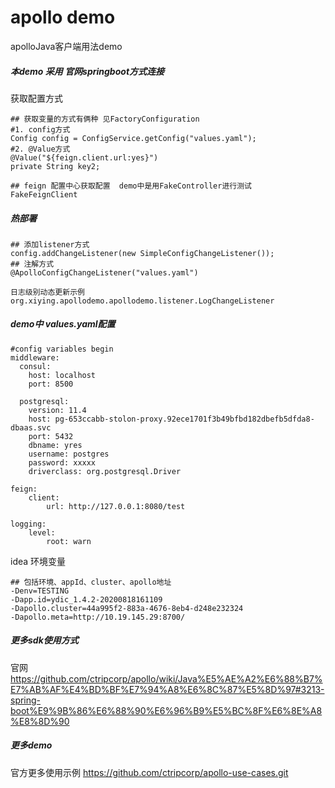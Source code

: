 # apollo demo
apolloJava客户端用法demo

##### 本demo 采用 官网springboot方式连接

获取配置方式
```
## 获取变量的方式有俩种 见FactoryConfiguration
#1. config方式
Config config = ConfigService.getConfig("values.yaml");
#2. @Value方式
@Value("${feign.client.url:yes}")
private String key2;

## feign 配置中心获取配置  demo中是用FakeController进行测试
FakeFeignClient
```

##### 热部署
```
## 添加listener方式
config.addChangeListener(new SimpleConfigChangeListener());
## 注解方式
@ApolloConfigChangeListener("values.yaml")

日志级别动态更新示例
org.xiying.apollodemo.apollodemo.listener.LogChangeListener
```


##### demo中 values.yaml配置
```
#config variables begin
middleware:
  consul:
    host: localhost
    port: 8500

  postgresql:
    version: 11.4
    host: pg-653ccabb-stolon-proxy.92ece1701f3b49bfbd182dbefb5dfda8-dbaas.svc
    port: 5432
    dbname: yres
    username: postgres
    password: xxxxx
    driverclass: org.postgresql.Driver

feign:
    client:
        url: http://127.0.0.1:8080/test

logging:
    level:
        root: warn
```

idea 环境变量
```
## 包括环境、appId、cluster、apollo地址
-Denv=TESTING 
-Dapp.id=ydic_1.4.2-20200818161109 
-Dapollo.cluster=44a995f2-883a-4676-8eb4-d248e232324  
-Dapollo.meta=http://10.19.145.29:8700/ 
```  

##### 更多sdk使用方式
官网
https://github.com/ctripcorp/apollo/wiki/Java%E5%AE%A2%E6%88%B7%E7%AB%AF%E4%BD%BF%E7%94%A8%E6%8C%87%E5%8D%97#3213-spring-boot%E9%9B%86%E6%88%90%E6%96%B9%E5%BC%8F%E6%8E%A8%E8%8D%90

##### 更多demo
官方更多使用示例
https://github.com/ctripcorp/apollo-use-cases.git


